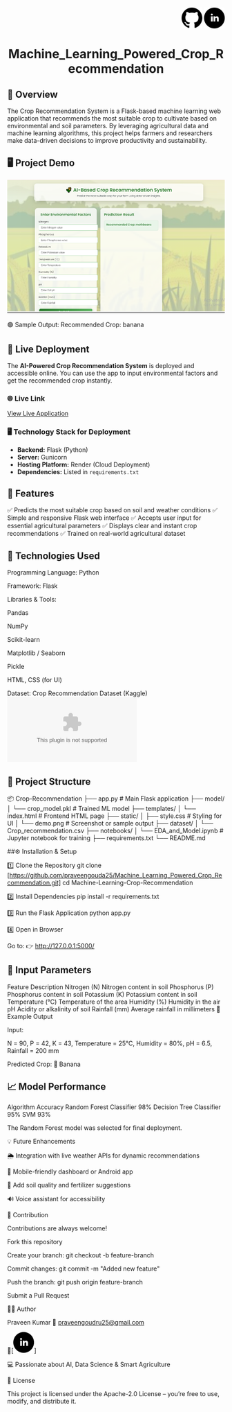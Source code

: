 <div align="right">
  
[1]: https://github.com/praveengouda25
[2]: https://www.linkedin.com/in/praveen-kumar-bcc2525/

[![github](https://github.com/praveengouda25/Telecom_Customer_Churn_Prediction/blob/4f3921b8f8104e2a1fd9ff8dbf2191765a89e228/icons/git.svg)][1]
[![linkedin](https://github.com/praveengouda25/Telecom_Customer_Churn_Prediction/blob/7cdd63bd3820d6a3cc1d61d0a78f976d942c9ea6/icons/linkedin.svg)][2]

</div>

# <div align="center">Machine_Learning_Powered_Crop_Recommendation</div>

## 📘 Overview

The Crop Recommendation System is a Flask-based machine learning web application that recommends the most suitable crop to cultivate based on environmental and soil parameters.
By leveraging agricultural data and machine learning algorithms, this project helps farmers and researchers make data-driven decisions to improve productivity and sustainability.

## 🖥️ Project Demo

![Crop Demo](https://github.com/praveengouda25/Machine_Learning_Powered_Crop_Recommendation/blob/567d97bcb2894afe10b5b07c24f547113d1b8a81/images/Screenshot%20(385).png)  


🟢 Sample Output:
Recommended Crop: banana

## 🚀 Live Deployment

The **AI-Powered Crop Recommendation System** is deployed and accessible online. You can use the app to input environmental factors and get the recommended crop instantly.

### 🌐 Live Link
[View Live Application](https://crop-recommendations-system-ml.onrender.com)

### 🖥️ Technology Stack for Deployment
- **Backend:** Flask (Python)
- **Server:** Gunicorn
- **Hosting Platform:** Render (Cloud Deployment)
- **Dependencies:** Listed in `requirements.txt`


## 🚀 Features

✅ Predicts the most suitable crop based on soil and weather conditions
✅ Simple and responsive Flask web interface
✅ Accepts user input for essential agricultural parameters
✅ Displays clear and instant crop recommendations
✅ Trained on real-world agricultural dataset

## 🧠 Technologies Used

Programming Language: Python

Framework: Flask

Libraries & Tools:

Pandas

NumPy

Scikit-learn

Matplotlib / Seaborn

Pickle

HTML, CSS (for UI)

Dataset: Crop Recommendation Dataset (Kaggle)
![Dataset](https://github.com/praveengouda25/Machine_Learning_Powered_Crop_Recommendation/blob/3e4bdb7c11375dfff471a5ed0e1395ea6f7cb418/Crop_recommendation.csv)  


## 📂 Project Structure
📦 Crop-Recommendation
├── app.py                     # Main Flask application
├── model/
│   └── crop_model.pkl         # Trained ML model
├── templates/
│   └── index.html             # Frontend HTML page
├── static/
│   ├── style.css              # Styling for UI
│   └── demo.png               # Screenshot or sample output
├── dataset/
│   └── Crop_recommendation.csv
├── notebooks/
│   └── EDA_and_Model.ipynb    # Jupyter notebook for training
├── requirements.txt
└── README.md

##⚙️ Installation & Setup

1️⃣ Clone the Repository
git clone [https://github.com/praveengouda25/Machine_Learning_Powered_Crop_Recommendation.git]
cd Machine-Learning-Crop-Recommendation

2️⃣ Install Dependencies
pip install -r requirements.txt

3️⃣ Run the Flask Application
python app.py

4️⃣ Open in Browser

Go to: 👉 http://127.0.0.1:5000/

## 🌱 Input Parameters
Feature	Description
Nitrogen (N)	Nitrogen content in soil
Phosphorus (P)	Phosphorus content in soil
Potassium (K)	Potassium content in soil
Temperature (°C)	Temperature of the area
Humidity (%)	Humidity in the air
pH	Acidity or alkalinity of soil
Rainfall (mm)	Average rainfall in millimeters
🧾 Example Output

Input:

N = 90, P = 42, K = 43, Temperature = 25°C, Humidity = 80%, pH = 6.5, Rainfall = 200 mm


Predicted Crop: 🌾 Banana

## 📈 Model Performance
Algorithm	Accuracy
Random Forest Classifier	98%
Decision Tree Classifier	95%
SVM	93%

The Random Forest model was selected for final deployment.

💡 Future Enhancements

🌦️ Integration with live weather APIs for dynamic recommendations

📱 Mobile-friendly dashboard or Android app

🧬 Add soil quality and fertilizer suggestions

🔊 Voice assistant for accessibility

🤝 Contribution

Contributions are always welcome!

Fork this repository

Create your branch: git checkout -b feature-branch

Commit changes: git commit -m "Added new feature"

Push the branch: git push origin feature-branch

Submit a Pull Request

🧑‍💻 Author

Praveen Kumar
📧 praveengoudru25@gmail.com

🔗[![linkedin Profile](https://github.com/praveengouda25/Telecom_Customer_Churn_Prediction/blob/7cdd63bd3820d6a3cc1d61d0a78f976d942c9ea6/icons/linkedin.svg)]

💻 Passionate about AI, Data Science & Smart Agriculture

🪪 License

This project is licensed under the Apache-2.0 License – you’re free to use, modify, and distribute it.
